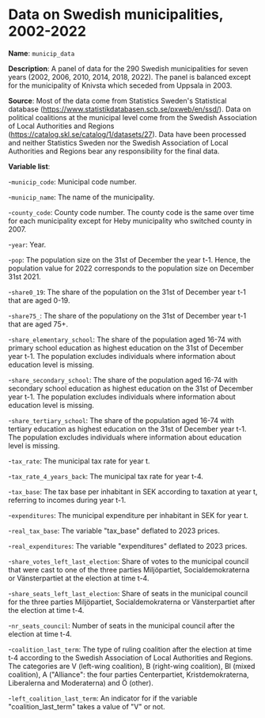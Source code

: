 # Data on Swedish municipalities, 2002-2022

**Name**: ```municip_data```

**Description**: A panel of data for the 290 Swedish municipalities for seven years (2002, 2006, 2010, 2014, 2018, 2022). The panel is balanced except for the municipality of Knivsta which seceded from Uppsala in 2003.

**Source**: Most of the data come from Statistics Sweden's Statistical database (https://www.statistikdatabasen.scb.se/pxweb/en/ssd/). Data on political coalitions at the municipal level come from the Swedish Association of Local Authorities and Regions (https://catalog.skl.se/catalog/1/datasets/27). Data have been processed and neither Statistics Sweden nor the Swedish Association of Local Authorities and Regions bear any responsibility for the final data.

**Variable list**:

-```municip_code```: Municipal code number.

-```municip_name```: The name of the municipality.

-```county_code```: County code number. The county code is the same over time for each municipality except for Heby municipality who switched county in 2007.

-```year```: Year.

-```pop```: The population size on the 31st of December the year t-1. Hence, the population value for 2022 corresponds to the population size on December 31st 2021.

-```share0_19```: The share of the population on the 31st of December year t-1 that are aged 0-19.

-```share75_```: The share of the populationy on the 31st of December year t-1 that are aged 75+.

-```share_elementary_school```: The share of the population aged 16-74 with primary school education as highest education on the 31st of December year t-1. The population excludes individuals where information about education level is missing.

-```share_secondary_school```: The share of the population aged 16-74 with secondary school education as highest education on the 31st of December year t-1. The population excludes individuals where information about education level is missing.

-```share_tertiary_school```: The share of the population aged 16-74 with tertiary education as highest education on the 31st of December year t-1. The population excludes individuals where information about education level is missing.

-```tax_rate```: The municipal tax rate for year t.

-```tax_rate_4_years_back```: The municipal tax rate for year t-4.

-```tax_base```: The tax base per inhabitant in SEK according to taxation at year t, referring to incomes during year t-1.

-```expenditures```: The municipal expenditure per inhabitant in SEK for year t.

-```real_tax_base```: The variable "tax_base" deflated to 2023 prices.

-```real_expenditures```: The variable "expenditures" deflated to 2023 prices.

-```share_votes_left_last_election```: Share of votes to the municipal council that were cast to one of the three parties Miljöpartiet, Socialdemokraterna or Vänsterpartiet at the election at time t-4.

-```share_seats_left_last_election```: Share of seats in the municipal council for the three parties Miljöpartiet, Socialdemokraterna or Vänsterpartiet after the election at time t-4.

-```nr_seats_council```: Number of seats in the municipal council after the election at time t-4.

-```coalition_last_term```: The type of ruling coalition after the election at time t-4 according to the Swedish Association of Local Authorities and Regions. The categories are V (left-wing coalition), B (right-wing coalition), Bl (mixed coalition), A ("Alliance": the four parties Centerpartiet, Kristdemokraterna, Liberalerna and Moderaterna) and Ö (other).

-```left_coalition_last_term```: An indicator for if the variable "coalition_last_term" takes a value of "V" or not.

